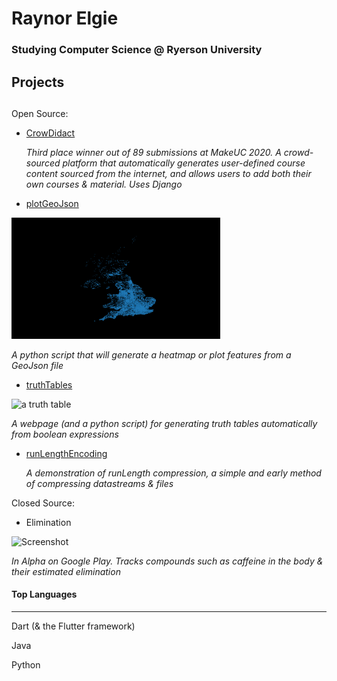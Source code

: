 # Raynor Elgie

### Studying Computer Science @ Ryerson University




## Projects

##
Open Source:

* [CrowDidact](https://devpost.com/software/crowdidact)

  *Third place winner out of 89 submissions at MakeUC 2020.*
  *A crowd-sourced platform that automatically generates user-defined course content sourced from the internet, and allows users to add both their own courses & material. Uses Django*

* [plotGeoJson](https://github.com/RayElg/plotGeoJson)
<img src="https://raw.githubusercontent.com/RayElg/plotGeoJson/master/justDots.png" alt="plotmap" width="334" height="194">

  *A python script that will generate a heatmap or plot features from a GeoJson file*

* [truthTables](https://github.com/RayElg/truthTables)

<img src="https://camo.githubusercontent.com/670437c436cc82ad68e1cf5660aa517809b8dc76/68747470733a2f2f692e696d6775722e636f6d2f493047355177632e706e67" alt="a truth table" width="257" height="194">

  *A webpage (and a python script) for generating truth tables automatically from boolean expressions*

* [runLengthEncoding](https://github.com/RayElg/runLengthEncoding)

  *A demonstration of runLength compression, a simple and early method of compressing datastreams & files*

Closed Source:

* Elimination

<img src="https://i.imgur.com/diRvQsH.png" alt="Screenshot" width="165" height="349">

  *In Alpha on Google Play. Tracks compounds such as caffeine in the body & their estimated elimination*

#### Top Languages

---

Dart (& the Flutter framework)

Java

Python
